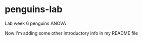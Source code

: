 # penguins-lab
Lab week 6 penguins ANOVA

Now I'm adding some other introductory info in my README file
